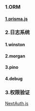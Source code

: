 ### 1.ORM

#### [1.prisma.js](https://www.prisma.io/)



### 2.日志系统

#### 1.winston

#### 2.morgan

#### 3.pino

#### 4.debug



### 3.权限验证

[NextAuth.js](https://next-auth.js.org/)
